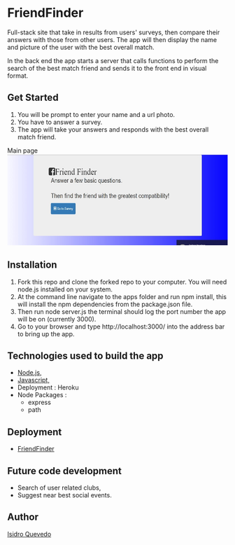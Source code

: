 # FriendFinder
Full-stack site that take in results from users' surveys, then compare their answers with those from other users. The app will then display the name and picture of the user with the best overall match.

In the back end the app starts a server that calls functions to perform the search of the best match friend and sends it to the front end in visual format.


## Get Started

1. You will be prompt to enter your name and a url photo.
2. You have to answer a survey.
3. The app will take your answers and responds with the best overall match friend.

Main page
![Main page](app/data/img/main.jpg)

## Installation

1. Fork this repo and clone the forked repo to your computer. You will need node.js installed on your system.
2. At the command line navigate to the apps folder and run npm install, this will install the npm dependencies from the package.json file.
3. Then run node server.js the terminal should log the port number the app will be on (currently 3000).
4. Go to your browser and type http://localhost:3000/ into the address bar to bring up the app.

## Technologies used to build the app

   - [Node.js,](https://nodejs.org/en/)
   - [Javascript,](https://www.w3schools.com/js/default.asp)
   - Deployment : Heroku
   - Node Packages :
     - express
     - path

## Deployment

   - [FriendFinder](https://guarded-sands-81391.herokuapp.com/)

## Future code development

   - Search of user related clubs,
   - Suggest near best social events.

## Author

[Isidro Quevedo](https://iquevedom.github.io/My_Bio/)


